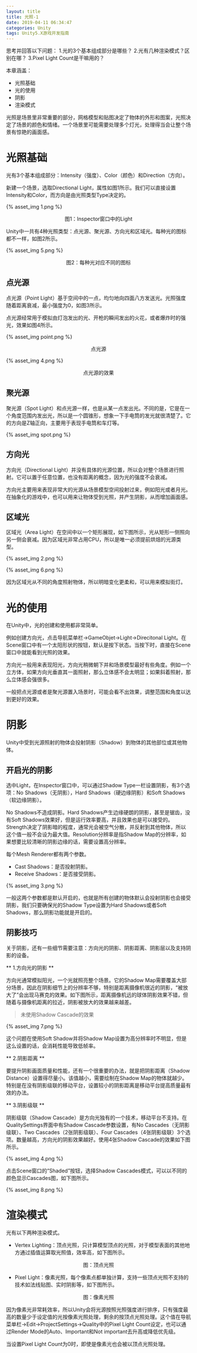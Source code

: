 ```yaml
---
layout: title
title: 光照-1
date: 2019-04-11 06:34:47
categories: Unity
tags: Unity5.X游戏开发指南
---
```

思考并回答以下问题：
1.光的3个基本组成部分是哪些？
2.光有几种渲染模式？区别在哪？
3.Pixel Light Count是干嘛用的？

<!--more-->

本章涵盖：
* 光照基础
* 光的使用
* 阴影
* 渲染模式

光照是场景里非常重要的部分，网格模型和贴图决定了物体的外形和图案，光照决定了场景的颜色和情绪。一个场景里可能需要处理多个灯光，处理得当会让整个场景有惊艳的画面感。

# 光照基础

光有3个基本组成部分：Intensity（强度）、Color（颜色）和Direction（方向）。

新建一个场景，选取Directional Light，属性如图1所示。我们可以直接设置Intensity和Color，而方向是由光照类型Type决定的。

{% asset_img 1.png %}
<center>图1：Inspector窗口中的Light</center>

Unity中一共有4种光照类型：点光源、聚光源、方向光和区域光。每种光的图标都不一样，如图2所示。

{% asset_img 5.png %}
<center>图2：每种光对应不同的图标</center>

## 点光源

点光源（Point Light）基于空间中的一点，均匀地向四面八方发送光。光照强度随着距离衰减，最小强度为0，如图3所示。

点光源经常用于模拟由灯泡发出的光、开枪的瞬间发出的火花，或者爆炸时的强光，效果如图4所示。

{% asset_img point.png %}
<center>点光源</center>

{% asset_img 4.png %}
<center>点光源的效果</center>

## 聚光源

聚光源（Spot Light）和点光源一样，也是从某一点发出光。不同的是，它是在一个角度范围内发出光，所以是一个圆锥形，想象一下手电筒的发光就很清楚了。它的方向是Z轴正向，主要用于表现手电筒和车灯等。

{% asset_img spot.png %}

## 方向光

方向光（Directional Light）并没有具体的光源位置，所以会对整个场景进行照射。它可以置于任意位置，也没有距离的概念，因为光的强度不会衰减。

方向光主要用来表现非常大的光源从场景模型空间投射过来，例如阳光或者月光。在抽象化的游戏中，也可以用来让物体受到光照，并产生阴影，从而增加画面感。

## 区域光

区域光（Area Light）在空间中以一个矩形展现，如下图所示，光从矩形一侧照向另一侧会衰减。因为区域光非常占用CPU，所以是唯一必须提前烘焙的光源类型。

{% asset_img 2.png %}

{% asset_img 6.png %}

因为区域光从不同的角度照射物体，所以明暗变化更柔和，可以用来模拟街灯。

# 光的使用

在Unity中，光的创建和使用都非常简单。

例如创建方向光，点击导航菜单栏->GameObjet->Light->Direcitonal Light。在Scene窗口中有一个太阳形状的按钮，默认是按下状态。当按下时，直接在Scene窗口中就能看到光照的效果。

方向光一般用来表现阳光，方向光稍微朝下并和场景模型最好有些角度。例如一个立方体，如果方向光垂直其一面照射，那么立体感不会太明显；如果斜着照射，那么立体感会强很多。

一般把点光源或者是聚光源置入场景时，可能会看不出效果，调整范围和角度以达到更好的效果。

# 阴影

Unity中受到光源照射的物体会投射阴影（Shadow）到物体的其他部位或其他物体。

## 开启光的阴影

选中Light，在Inspector窗口中，可以通过Shadow Type一栏设置阴影，有3个选项：No Shadows（无阴影），Hard Shadows（硬边缘阴影）和Soft Shadows（软边缘阴影）。

No Shadows不造成阴影。Hard Shadows产生边缘硬朗的阴影，甚至是锯齿，没有Soft Shadows效果好，但是运行效率要高，并且效果也是可以接受的。Strength决定了阴影暗的程度，通常光会被空气分散，并反射到其他物体，所以这个值一般不会设为最大值。Resolution分辨率是指Shadow Map的分辨率，如果想要比较清晰的阴影边缘的话，需要设置高分辨率。

每个Mesh Renderer都有两个参数。
* Cast Shadows：是否投射阴影。
* Receive Shadows：是否接受阴影。

{% asset_img 3.png %}

一般这两个参数都是默认开启的，也就是所有创建的物体默认会投射阴影也会接受阴影，我们只要确保光的Shadow Type设置为Hard Shadows或者Soft Shadows，那么阴影功能就是开启的。

## 阴影技巧

关于阴影，还有一些细节需要注意：方向光的阴影、阴影距离、阴影层以及支持阴影的设备。

** 1.方向光的阴影 **

方向光通常模拟阳光，一个光就照亮整个场景。它的Shadow Map需要覆盖大部分场景，因此在阴影细节上的分辨率不够，特别是距离摄像机很近的阴影，“被放大了”会出现马赛克的效果。如下图所示，距离摄像机远的球体阴影效果不错，但随着与摄像机距离的拉近，阴影被放大的效果越来越差。

> 未使用Shadow Cascade的效果

{% asset_img 7.png %}

这个问题在使用Soft Shadow并将Shadow Map设置为高分辨率时不明显，但是这么设置的话，会消耗性能导致低帧率。

** 2.阴影距离 **

要提升阴影画面质量和性能，还有一个很重要的办法，就是把阴影距离（Shadow Distance）设置得尽量小。该值越小，需要绘制在Shadow Map的物体就越少。特别是在没有阴影级联的移动平台，设置较小的阴影距离是移动平台提高质量最有效的办法。

** 3.阴影级联 **

阴影级联（Shadow Cascade）是方向光独有的一个技术，移动平台不支持。在QualitySettings界面中有Shadow Cascade参数设置，有No Cascades（无阴影级联）、Two Cascades（2张阴影级联）、Four Cascades（4张阴影级联）3个选项。数量越高，方向光的阴影效果越好。使用4张Shadow Cascade的效果如下图所示。

{% asset_img 4.png %}

点击Scene窗口的“Shaded”按钮，选择Shadow Cascades模式，可以以不同的颜色显示Cascades图，如下图所示。

{% asset_img 8.png %}

# 渲染模式

光有以下两种渲染模式。

* Vertex Lighting：顶点光照，只计算模型顶点的光照，对于模型表面的其他地方通过插值运算取光照值，效率高，如下图所示。

<center>图：顶点光照</center>

* Pixel Light：像素光照，每个像素点都单独计算，支持一些顶点光照不支持的技术如法线贴图、实时阴影等，如下图所示。

<center>图：像素光照</center>

因为像素光非常耗效率，所以Unity会将光源按照光照强度进行排序，只有强度最高的数量少于设定值的光按像素光照处理，剩余的按顶点光照处理。这个值在导航菜单栏->Edit->ProjectSettings->Quality中的Pixel Light Count设定，也可以通过Render Mode的Auto、Important和Not important去升高或降低优先级。

当设置Pixel Light Count为0时，即使是像素光也会被以顶点光照处理。